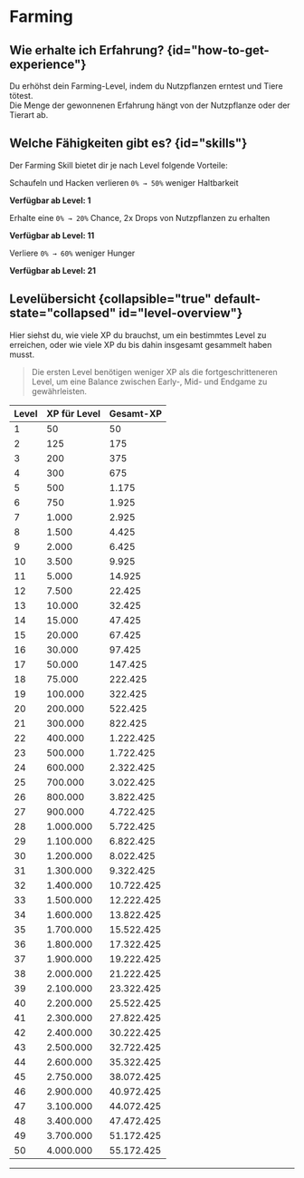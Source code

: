 <primary-label ref="skills"/>
<secondary-label ref="max-skill-level-50"/>

# Farming

## Wie erhalte ich Erfahrung? {id="how-to-get-experience"}

Du erhöhst dein Farming-Level, indem du Nutzpflanzen erntest und Tiere tötest.
\
Die Menge der gewonnenen Erfahrung hängt von der Nutzpflanze oder der Tierart ab.

## Welche Fähigkeiten gibt es? {id="skills"}

Der Farming Skill bietet dir je nach Level folgende Vorteile:

<deflist >
<def title="Earthbound Durability" id="earthbound-durability">

Schaufeln und Hacken verlieren <tooltip term="depends-on-level">`0% → 50%`</tooltip> weniger Haltbarkeit

**Verfügbar ab Level: 1**

</def>
<def title="Green Thumb" id="green-thumb">

Erhalte eine <tooltip term="depends-on-level">`0% → 20%`</tooltip> Chance, 2x Drops von Nutzpflanzen zu erhalten

**Verfügbar ab Level: 11**

</def>
<def title="Satiation" id="satiation">

Verliere <tooltip term="depends-on-level">`0% → 60%`</tooltip> weniger Hunger

**Verfügbar ab Level: 21**

</def>
</deflist>

## Levelübersicht {collapsible="true" default-state="collapsed" id="level-overview"}

Hier siehst du, wie viele XP du brauchst, um ein bestimmtes Level zu erreichen, oder wie viele XP du bis dahin insgesamt
gesammelt haben musst.
> Die ersten Level benötigen weniger XP als die fortgeschritteneren Level, um eine Balance zwischen Early-, Mid- und
> Endgame zu gewährleisten.
>

| Level | XP für Level | Gesamt-XP  |
|-------|--------------|------------|
| 1     | 50           | 50         |
| 2     | 125          | 175        |
| 3     | 200          | 375        |
| 4     | 300          | 675        |
| 5     | 500          | 1.175      |
| 6     | 750          | 1.925      |
| 7     | 1.000        | 2.925      |
| 8     | 1.500        | 4.425      |
| 9     | 2.000        | 6.425      |
| 10    | 3.500        | 9.925      |
| 11    | 5.000        | 14.925     |
| 12    | 7.500        | 22.425     |
| 13    | 10.000       | 32.425     |
| 14    | 15.000       | 47.425     |
| 15    | 20.000       | 67.425     |
| 16    | 30.000       | 97.425     |
| 17    | 50.000       | 147.425    |
| 18    | 75.000       | 222.425    |
| 19    | 100.000      | 322.425    |
| 20    | 200.000      | 522.425    |
| 21    | 300.000      | 822.425    |
| 22    | 400.000      | 1.222.425  |
| 23    | 500.000      | 1.722.425  |
| 24    | 600.000      | 2.322.425  |
| 25    | 700.000      | 3.022.425  |
| 26    | 800.000      | 3.822.425  |
| 27    | 900.000      | 4.722.425  |
| 28    | 1.000.000    | 5.722.425  |
| 29    | 1.100.000    | 6.822.425  |
| 30    | 1.200.000    | 8.022.425  |
| 31    | 1.300.000    | 9.322.425  |
| 32    | 1.400.000    | 10.722.425 |
| 33    | 1.500.000    | 12.222.425 |
| 34    | 1.600.000    | 13.822.425 |
| 35    | 1.700.000    | 15.522.425 |
| 36    | 1.800.000    | 17.322.425 |
| 37    | 1.900.000    | 19.222.425 |
| 38    | 2.000.000    | 21.222.425 |
| 39    | 2.100.000    | 23.322.425 |
| 40    | 2.200.000    | 25.522.425 |
| 41    | 2.300.000    | 27.822.425 |
| 42    | 2.400.000    | 30.222.425 |
| 43    | 2.500.000    | 32.722.425 |
| 44    | 2.600.000    | 35.322.425 |
| 45    | 2.750.000    | 38.072.425 |
| 46    | 2.900.000    | 40.972.425 |
| 47    | 3.100.000    | 44.072.425 |
| 48    | 3.400.000    | 47.472.425 |
| 49    | 3.700.000    | 51.172.425 |
| 50    | 4.000.000    | 55.172.425 |

****
